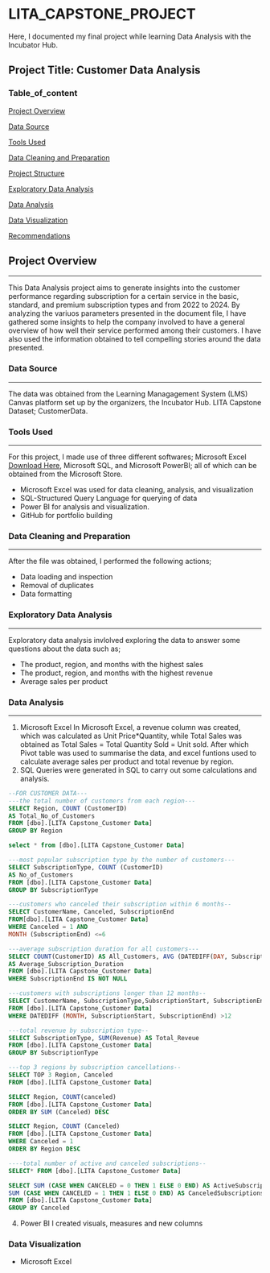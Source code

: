 # LITA_CAPSTONE_PROJECT
Here, I documented my final project while learning Data Analysis with the Incubator Hub.

## Project Title: Customer Data Analysis

### Table_of_content

[Project Overview](#project-overview) 

[Data Source](data-source)

[Tools Used](tools-used)

[Data Cleaning and Preparation](data-cleaning-and-preparation)

[Project Structure](project-structure)

[Exploratory Data Analysis](exploratory-data-analysis)

[Data Analysis](data-analysis)

[Data Visualization](data-visualization)

[Recommendations](recommendations)

## Project Overview
---
This Data Analysis project aims to generate insights into the customer performance regarding subscription for a certain service in the basic, standard, and premium subscription types and from 2022 to 2024. By analyzing the variuos parameters presented in the document file, I have gathered some insights to help the company involved to have a general overview of how well their service performed among their customers. I have also used the information obtained to tell compelling stories around the data presented. 


### Data Source
---
The data was obtained from the Learning Managagement System (LMS) Canvas platform set up by the organizers, the Incubator Hub. LITA Capstone Dataset; CustomerData.  

### Tools Used
---
For this project, I made use of three different softwares; Microsoft Excel [Download Here](https://www.microsoft.com), Microsoft SQL, and Microsoft PowerBI; all of which can be obtained from the Microsoft Store.
- Microsoft Excel was used for data cleaning, analysis, and visualization
- SQL-Structured Query Language for querying of data 
- Power BI for analysis and visualization.
- GitHub for portfolio building

### Data Cleaning and Preparation
---
After the file was obtained, I performed the following actions;
- Data loading and inspection
- Removal of duplicates
- Data formatting

### Exploratory Data Analysis
---
Exploratory data analysis invlolved exploring the data to answer some questions about the data such as; 
- The product, region, and months with the highest sales
- The product, region, and months with the highest revenue
- Average sales per product

### Data Analysis
---
1. Microsoft Excel
In Microsoft Excel, a revenue column was created, which was calculated as Unit Price*Quantity, while Total Sales was obtained as Total Sales = Total Quantity Sold = Unit sold.
After which Pivot table was used to summarise the data, and excel funtions used to calculate average sales per product and total revenue by region.
2. SQL
   Queries were generated in SQL to carry out some calculations and analysis.
```SQL
--FOR CUSTOMER DATA---
---the total number of customers from each region---
SELECT Region, COUNT (CustomerID)
AS Total_No_of_Customers
FROM [dbo].[LITA Capstone_Customer Data]
GROUP BY Region

select * from [dbo].[LITA Capstone_Customer Data]

---most popular subscription type by the number of customers---
SELECT SubscriptionType, COUNT (CustomerID)
AS No_of_Customers
FROM [dbo].[LITA Capstone_Customer Data]
GROUP BY SubscriptionType

---customers who canceled their subscription within 6 months--
SELECT CustomerName, Canceled, SubscriptionEnd
FROM[dbo].[LITA Capstone_Customer Data]
WHERE Canceled = 1 AND 
MONTH (SubscriptionEnd) <=6

---average subscription duration for all customers---
SELECT COUNT(CustomerID) AS All_Customers, AVG (DATEDIFF(DAY, SubscriptionStart, SubscriptionEnd))
AS Average_Subscription_Duration 
FROM [dbo].[LITA Capstone_Customer Data]
WHERE SubscriptionEnd IS NOT NULL

---customers with subscriptions longer than 12 months--
SELECT CustomerName, SubscriptionType,SubscriptionStart, SubscriptionEnd
FROM [dbo].[LITA Capstone_Customer Data]
WHERE DATEDIFF (MONTH, SubscriptionStart, SubscriptionEnd) >12

---total revenue by subscription type--
SELECT SubscriptionType, SUM(Revenue) AS Total_Reveue
FROM [dbo].[LITA Capstone_Customer Data]
GROUP BY SubscriptionType

---top 3 regions by subscription cancellations--
SELECT TOP 3 Region, Canceled
FROM [dbo].[LITA Capstone_Customer Data]

SELECT Region, COUNT(canceled)
FROM [dbo].[LITA Capstone_Customer Data]
ORDER BY SUM (Canceled) DESC

SELECT Region, COUNT (Canceled)
FROM [dbo].[LITA Capstone_Customer Data]
WHERE Canceled = 1
ORDER BY Region DESC

----total number of active and canceled subscriptions--
SELECT* FROM [dbo].[LITA Capstone_Customer Data]

SELECT SUM (CASE WHEN CANCELED = 0 THEN 1 ELSE 0 END) AS ActiveSubscriptions, 
SUM (CASE WHEN CANCELED = 1 THEN 1 ELSE 0 END) AS CanceledSubscriptions
FROM [dbo].[LITA Capstone_Customer Data]
GROUP BY Canceled
``` 


4. Power BI
I created visuals, measures and new columns

### Data Visualization
- Microsoft Excel





